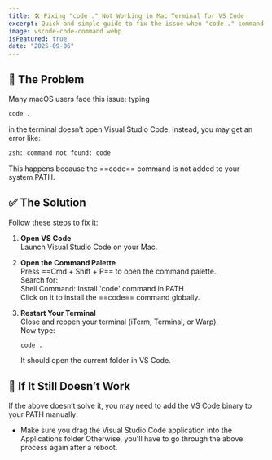 ```yaml
---
title: 🛠 Fixing "code ." Not Working in Mac Terminal for VS Code
excerpt: Quick and simple guide to fix the issue when "code ." command doesn't work in the terminal for Visual Studio Code on macOS.
image: vscode-code-command.webp
isFeatured: true
date: "2025-09-06"
---
```


## 🚨 The Problem

Many macOS users face this issue: typing

```bash
code .
```

in the terminal doesn’t open Visual Studio Code. Instead, you may get an error like:

```bash
zsh: command not found: code
```

This happens because the ==code== command is not added to your system PATH.

## ✅ The Solution

Follow these steps to fix it:

1. **Open VS Code**  
   Launch Visual Studio Code on your Mac.

2. **Open the Command Palette**  
   Press ==Cmd + Shift + P== to open the command palette.  
   Search for:  
   Shell Command: Install 'code' command in PATH  
   Click on it to install the ==code== command globally.

3. **Restart Your Terminal**  
   Close and reopen your terminal (iTerm, Terminal, or Warp).  
   Now type:

   ```bash
   code .
   ```

   It should open the current folder in VS Code.

## 🔧 If It Still Doesn’t Work

If the above doesn’t solve it, you may need to add the VS Code binary to your PATH manually:

- Make sure you drag the Visual Studio Code application into the Applications folder
  Otherwise, you'll have to go through the above process again after a reboot.
